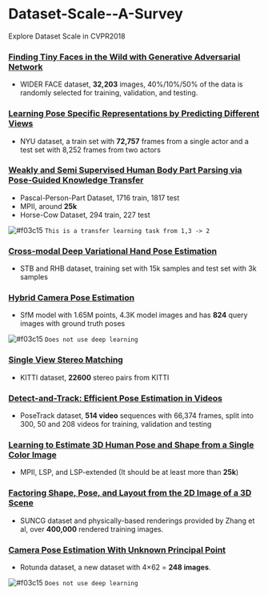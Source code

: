 # Dataset-Scale--A-Survey

Explore Dataset Scale in CVPR2018

### [Finding Tiny Faces in the Wild with Generative Adversarial Network](http://openaccess.thecvf.com/content_cvpr_2018/papers/Bai_Finding_Tiny_Faces_CVPR_2018_paper.pdf)

* WIDER FACE dataset, **32,203** images, 40%/10%/50% of the data is randomly selected for training, validation, and testing.

### [Learning Pose Specific Representations by Predicting Different Views](http://openaccess.thecvf.com/content_cvpr_2018/papers/Poier_Learning_Pose_Specific_CVPR_2018_paper.pdf)

* NYU dataset, a train set with **72,757** frames from a single actor and a test set with 8,252 frames from two actors

### [Weakly and Semi Supervised Human Body Part Parsing via Pose-Guided Knowledge Transfer](http://openaccess.thecvf.com/content_cvpr_2018/papers/Fang_Weakly_and_Semi_CVPR_2018_paper.pdf)

* Pascal-Person-Part Dataset, 1716 train, 1817 test
* MPII, around **25k**
* Horse-Cow Dataset, 294 train, 227 test

![#f03c15](https://placehold.it/15/f03c15/000000?text=+) `This is a transfer learning task from 1,3 -> 2`

### [Cross-modal Deep Variational Hand Pose Estimation](http://openaccess.thecvf.com/content_cvpr_2018/papers/Spurr_Cross-Modal_Deep_Variational_CVPR_2018_paper.pdf)

* STB and RHB dataset, training set with 15k samples and test set with 3k samples

### [Hybrid Camera Pose Estimation](http://openaccess.thecvf.com/content_cvpr_2018/papers/Camposeco_Hybrid_Camera_Pose_CVPR_2018_paper.pdf)

*  SfM model with 1.65M points, 4.3K model images and has **824** query images with ground truth poses

![#f03c15](https://placehold.it/15/f03c15/000000?text=+) `Does not use deep learning`

### [Single View Stereo Matching](http://openaccess.thecvf.com/content_cvpr_2018/papers/Luo_Single_View_Stereo_CVPR_2018_paper.pdf)

* KITTI dataset, **22600** stereo pairs from KITTI

### [Detect-and-Track: Efficient Pose Estimation in Videos](http://openaccess.thecvf.com/content_cvpr_2018/papers/Girdhar_Detect-and-Track_Efficient_Pose_CVPR_2018_paper.pdf)

* PoseTrack dataset, **514 video** sequences with 66,374 frames, split into 300, 50 and 208 videos for training, validation and testing

### [Learning to Estimate 3D Human Pose and Shape from a Single Color Image](http://openaccess.thecvf.com/content_cvpr_2018/papers/Pavlakos_Learning_to_Estimate_CVPR_2018_paper.pdf)

* MPII, LSP, and LSP-extended (It should be at least more than **25k**)

### [Factoring Shape, Pose, and Layout from the 2D Image of a 3D Scene](http://openaccess.thecvf.com/content_cvpr_2018/papers/Tulsiani_Factoring_Shape_Pose_CVPR_2018_paper.pdf)

* SUNCG dataset and  physically-based renderings provided by Zhang et al, over **400,000** rendered training images.

### [Camera Pose Estimation With Unknown Principal Point](http://openaccess.thecvf.com/content_cvpr_2018/papers/Larsson_Camera_Pose_Estimation_CVPR_2018_paper.pdf)

* Rotunda dataset, a new dataset with 4×62 = **248 images**.

![#f03c15](https://placehold.it/15/f03c15/000000?text=+) `Does not use deep learning`




